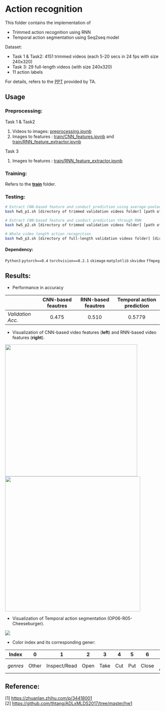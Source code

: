 # Action recognition
This folder contains the implementation of

* Trimmed action recognition using RNN
* Temporal action segmentation using Seq2seq model

Dataset:
* Task 1 & Task2: 4151 trimmed videos (each 5-20 secs in 24 fps with size 240x320)
* Task 3: 29 full-length videos (with size 240x320)
* 11 action labels

For details, refers to the [PPT](https://github.com/thtang/DLCV2018SPRING/blob/master/hw5/dlcv_hw5.pdf) provided by TA.

## Usage
### Preprocessing:
Task 1 & Task2
1. Videos to images: [preprocessing.ipynb](https://github.com/thtang/DLCV2018SPRING/blob/master/hw5/preprocessing.ipynb)
2. Images to features : [train/CNN_features.ipynb](https://github.com/thtang/DLCV2018SPRING/blob/master/hw5/train/CNN_features.ipynb) and [train/RNN_feature_extractor.ipynb](https://github.com/thtang/DLCV2018SPRING/blob/master/hw5/train/RNN_feature_extractor.ipynb)

Task 3
1. Images to features : [train/RNN_feature_extractor.ipynb](https://github.com/thtang/DLCV2018SPRING/blob/master/hw5/train/RNN_feature_extractor.ipynb)
### Training:
Refers to the [**train**](https://github.com/thtang/DLCV2018SPRING/tree/master/hw5/train) folder.


### Testing:
```bash
# Extract CNN-based feature and conduct prediction using average-pooled features
bash hw5_p1.sh [directory of trimmed validation videos folder] [path of ground-truth csv file] [directory of output labels folder]

# Extract CNN-based feature and conduct prediction through RNN
bash hw5_p2.sh [directory of trimmed validation videos folder] [path of ground-truth csv file] [directory of output labels folder]

# Whole video length action recognition
bash hw5_p3.sh [directory of full-length validation videos folder] [directory of output labels folder]
```
#### Dependency:
`Python3` `pytorch==0.4` `torchvision==0.2.1` `skimage` `matplotlib` `skvideo` `ffmpeg`

## Results:
* Performance in accuracy

|         |CNN-based feautres           | RNN-based feautres  | Temporal action prediction
| ------------- |:-------------:|:-----:|:-----:|
| *Validation Acc.*    | 0.475 | 0.510 | 0.5779

* Visualization of CNN-based video features (**left**) and RNN-based video features (**right**).

<img src="https://github.com/thtang/DLCV2018SPRING/blob/master/hw5/images/CNN_tsne.png" width=430><img src="https://github.com/thtang/DLCV2018SPRING/blob/master/hw5/images/RNN_tsne.png" width=440><br>
* Visualization of Temporal action segmentation (OP06-R05-Cheeseburger).<br>
<img src="https://github.com/thtang/DLCV2018SPRING/blob/master/hw5/images/temporal_action_segmentation_with_frames.png">

* Color index and its corresponding gener:

|     Index   |0 | 1 | 2|3|4|5|6|7|8|9|10
| ------------- |:-------------:|:-----:|:-----:|:-----:|:-----:|:-----:|:-----:|:-----:|:-----:|:-----:|:-----:|
| *genres*    |Other | Inspect/Read |Open|Take|Cut|Put|Close|Move Around|Divide/Pull|Pour|Transfer

## Reference:
[1] https://zhuanlan.zhihu.com/p/34418001 <br>
[2] https://github.com/thtang/ADLxMLDS2017/tree/master/hw1
